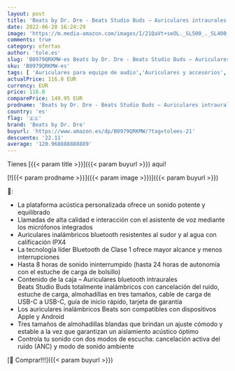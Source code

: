 ```yaml
---
layout: post
title: 'Beats by Dr. Dre - Beats Studio Buds – Auriculares intraurales Totalmente inalámbricos con cancelación del Ruido – Auriculares Bluetooth Resistentes al Sudor  compatibles con Apple y Android – Blanco'
date: 2022-06-20 16:24:29
image: 'https://m.media-amazon.com/images/I/21QaVt+seOL._SL500_._SL400_.jpg'
comments: true
category: ofertas
author: 'tole.es'
slug: 'B0979QRKMW-es Beats by Dr. Dre - Beats Studio Buds – Auriculares...'
sku: 'B0979QRKMW-es'
tags: [ 'Auriculares para equipo de audio','Auriculares y accesorios','Electrónica','apple','beats by dr. dre','🇪🇸', ]
actualPrice: 116.8 EUR
currency: EUR
price: 116.8
comparePrice: 149.95 EUR
prodname: 'Beats by Dr. Dre - Beats Studio Buds – Auriculares intraurales Totalmente inalámbricos con cancelación del Ruido – Auriculares Bluetooth Resistentes al Sudor  compatibles con Apple y Android – Blanco'
country: 'es'
flag: '🇪🇸'
brand: 'Beats by Dr. Dre'
buyurl: 'https://www.amazon.es/dp/B0979QRKMW/?tag=tolees-21'
descuento: '22.11'
average: '120.968888888889'
---
```


Tienes [{{< param title >}}]({{< param buyurl >}}) aqui!

[![{{< param prodname >}}]({{< param image >}})]({{< param buyurl >}})

🔎:

- La plataforma acústica personalizada ofrece un sonido potente y equilibrado
- Llamadas de alta calidad e interacción con el asistente de voz mediante los micrófonos integrados
- Auriculares inalámbricos bluetooth resistentes al sudor y al agua con calificación IPX4
- La tecnología líder Bluetooth de Clase 1 ofrece mayor alcance y menos interrupciones
- Hasta 8 horas de sonido ininterrumpido (hasta 24 horas de autonomía con el estuche de carga de bolsillo)
- Contenido de la caja – Auriculares bluetooth intraurales Beats Studio Buds totalmente inalámbricos con cancelación del ruido, estuche de carga, almohadillas en tres tamaños, cable de carga de USB-C a USB-C, guía de inicio rápido, tarjeta de garantía
- Los auriculares inalámbricos Beats son compatibles con dispositivos Apple y Android
- Tres tamaños de almohadillas blandas que brindan un ajuste cómodo y estable a la vez que garantizan un aislamiento acústico óptimo
- Controla tu sonido con dos modos de escucha: cancelación activa del ruido (ANC) y modo de sonido ambiente

[🛒 Comprar!!!]({{< param buyurl >}})
